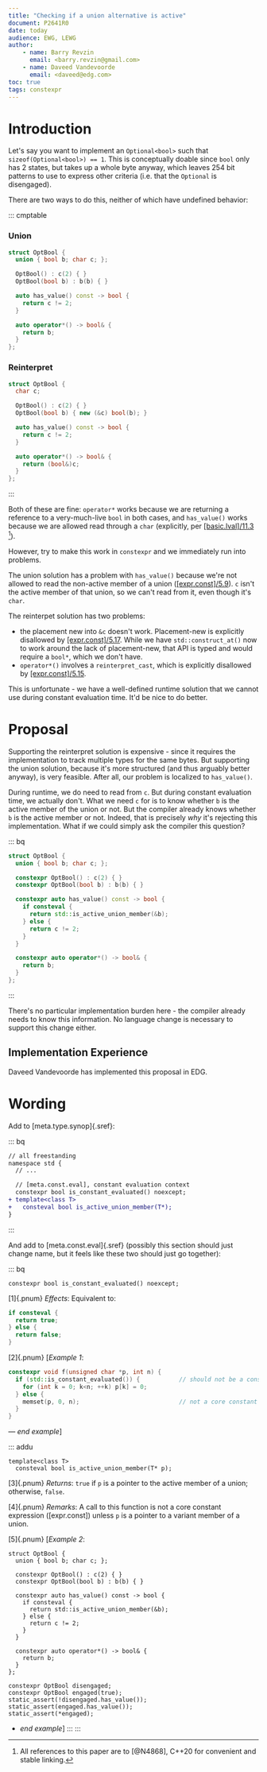 ```yaml
---
title: "Checking if a union alternative is active"
document: P2641R0
date: today
audience: EWG, LEWG
author:
    - name: Barry Revzin
      email: <barry.revzin@gmail.com>
    - name: Daveed Vandevoorde
      email: <daveed@edg.com>
toc: true
tags: constexpr
---
```


# Introduction

Let's say you want to implement an `Optional<bool>` such that `sizeof(Optional<bool>) == 1`. This is conceptually doable since `bool` only has 2 states, but takes up a whole byte anyway, which leaves 254 bit patterns to use to express other criteria (i.e. that the `Optional` is disengaged).

There are two ways to do this, neither of which have undefined behavior:

::: cmptable
### Union
```cpp
struct OptBool {
  union { bool b; char c; };

  OptBool() : c(2) { }
  OptBool(bool b) : b(b) { }

  auto has_value() const -> bool {
    return c != 2;
  }

  auto operator*() -> bool& {
    return b;
  }
};
```

### Reinterpret
```cpp
struct OptBool {
  char c;

  OptBool() : c(2) { }
  OptBool(bool b) { new (&c) bool(b); }

  auto has_value() const -> bool {
    return c != 2;
  }

  auto operator*() -> bool& {
    return (bool&)c;
  }
};
```
:::

Both of these are fine: `operator*` works because we are returning a reference to a very-much-live `bool` in both cases, and `has_value()` works because we are allowed read through a `char` (explicitly, per [\[basic.lval\]/11.3](https://timsong-cpp.github.io/cppwp/n4868/basic.lval#11.3) [^1]).

[^1]: All references to this paper are to [@N4868], C++20 for convenient and stable linking.

However, try to make this work in `constexpr` and we immediately run into problems.

The union solution has a problem with `has_value()` because we're not allowed to read the non-active member of a union ([\[expr.const\]/5.9](https://timsong-cpp.github.io/cppwp/n4868/expr.const#5.9)). `c` isn't the active member of that union, so we can't read from it, even though it's `char`.

The reinterpet solution has two problems:

* the placement new into `&c` doesn't work. Placement-new is explicitly disallowed by [\[expr.const\]/5.17](https://timsong-cpp.github.io/cppwp/n4868/expr.const#5.17). While we have `std::construct_at()` now to work around the lack of placement-new, that API is typed and would require a `bool*`, which we don't have.
* `operator*()` involves a `reinterpret_cast`, which is explicitly disallowed by [\[expr.const\]/5.15](https://timsong-cpp.github.io/cppwp/n4868/expr.const#5.15).

This is unfortunate - we have a well-defined runtime solution that we cannot use during constant evaluation time. It'd be nice to do better.

# Proposal

Supporting the reinterpret solution is expensive - since it requires the implementation to track multiple types for the same bytes. But supporting the union solution, because it's more structured (and thus arguably better anyway), is very feasible. After all, our problem is localized to `has_value()`.

During runtime, we do need to read from `c`. But during constant evaluation time, we actually don't. What we need `c` for is to know whether `b` is the active member of the union or not. But the compiler already knows whether `b` is the active member or not. Indeed, that is precisely _why_ it's rejecting this implementation. What if we could simply ask the compiler this question?

::: bq
```cpp
struct OptBool {
  union { bool b; char c; };

  constexpr OptBool() : c(2) { }
  constexpr OptBool(bool b) : b(b) { }

  constexpr auto has_value() const -> bool {
    if consteval {
      return std::is_active_union_member(&b);
    } else {
      return c != 2;
    }
  }

  constexpr auto operator*() -> bool& {
    return b;
  }
};
```
:::

There's no particular implementation burden here - the compiler already needs to know this information. No language change is necessary to support this change either.

## Implementation Experience

Daveed Vandevoorde has implemented this proposal in EDG.

# Wording

Add to [meta.type.synop]{.sref}:

::: bq
```diff
// all freestanding
namespace std {
  // ...

  // [meta.const.eval], constant evaluation context
  constexpr bool is_constant_evaluated() noexcept;
+ template<class T>
+   consteval bool is_active_union_member(T*);
}
```
:::

And add to [meta.const.eval]{.sref} (possibly this section should just change name, but it feels like these two should just go together):

::: bq
```
constexpr bool is_constant_evaluated() noexcept;
```
[1]{.pnum} *Effects*: Equivalent to:
```cpp
if consteval {
  return true;
} else {
  return false;
}
```
[2]{.pnum}
[*Example 1*:
```cpp
constexpr void f(unsigned char *p, int n) {
  if (std::is_constant_evaluated()) {           // should not be a constexpr if statement
    for (int k = 0; k<n; ++k) p[k] = 0;
  } else {
    memset(p, 0, n);                            // not a core constant expression
  }
}
```
— *end example*]

::: addu
```
template<class T>
  consteval bool is_active_union_member(T* p);
```

[3]{.pnum} *Returns*: `true` if `p` is a pointer to the active member of a union; otherwise, `false`.

[4]{.pnum} *Remarks*: A call to this function is not a core constant expression ([expr.const]) unless `p` is a pointer to a variant member of a union.

[5]{.pnum}
[*Example 2*:
```
struct OptBool {
  union { bool b; char c; };

  constexpr OptBool() : c(2) { }
  constexpr OptBool(bool b) : b(b) { }

  constexpr auto has_value() const -> bool {
    if consteval {
      return std::is_active_union_member(&b);
    } else {
      return c != 2;
    }
  }

  constexpr auto operator*() -> bool& {
    return b;
  }
};

constexpr OptBool disengaged;
constexpr OptBool engaged(true);
static_assert(!disengaged.has_value());
static_assert(engaged.has_value());
static_assert(*engaged);
```
- *end example*]
:::
:::
